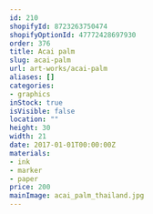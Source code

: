 ```yaml
---
id: 210
shopifyId: 8723263750474
shopifyOptionId: 47772428697930
order: 376
title: Acai palm
slug: acai-palm
url: art-works/acai-palm
aliases: []
categories:
- graphics
inStock: true
isVisible: false
location: ""
height: 30
width: 21
date: 2017-01-01T00:00:00Z
materials:
- ink
- marker
- paper
price: 200
mainImage: acai_palm_thailand.jpg
---
```

